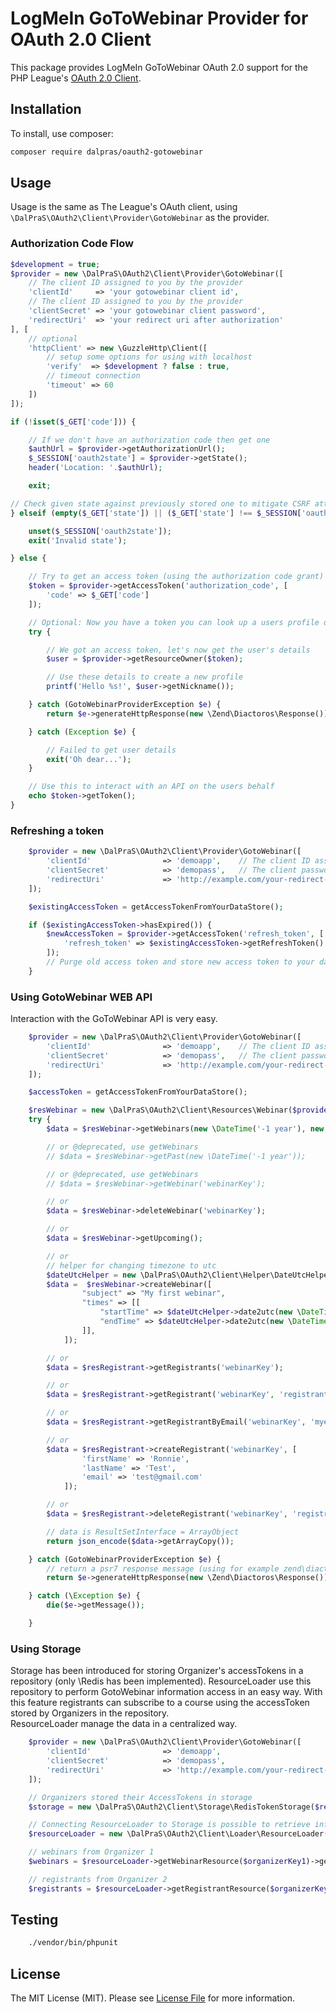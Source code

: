 # LogMeIn GoToWebinar Provider for OAuth 2.0 Client

This package provides LogMeIn GoToWebinar OAuth 2.0 support for the PHP League's [OAuth 2.0 Client](https://github.com/thephpleague/oauth2-client).

## Installation

To install, use composer:

```bash
composer require dalpras/oauth2-gotowebinar
```

## Usage

Usage is the same as The League's OAuth client, using `\DalPraS\OAuth2\Client\Provider\GotoWebinar` as the provider.

### Authorization Code Flow

```php
$development = true;
$provider = new \DalPraS\OAuth2\Client\Provider\GotoWebinar([
    // The client ID assigned to you by the provider
    'clientId'     => 'your gotowebinar client id',
    // The client ID assigned to you by the provider
    'clientSecret' => 'your gotowebinar client password',
    'redirectUri'  => 'your redirect uri after authorization'
], [
    // optional
    'httpClient' => new \GuzzleHttp\Client([
        // setup some options for using with localhost
        'verify'  => $development ? false : true,
        // timeout connection
        'timeout' => 60
    ])
]);

if (!isset($_GET['code'])) {

    // If we don't have an authorization code then get one
    $authUrl = $provider->getAuthorizationUrl();
    $_SESSION['oauth2state'] = $provider->getState();
    header('Location: '.$authUrl);

    exit;

// Check given state against previously stored one to mitigate CSRF attack
} elseif (empty($_GET['state']) || ($_GET['state'] !== $_SESSION['oauth2state'])) {

    unset($_SESSION['oauth2state']);
    exit('Invalid state');

} else {

    // Try to get an access token (using the authorization code grant)
    $token = $provider->getAccessToken('authorization_code', [
        'code' => $_GET['code']
    ]);

    // Optional: Now you have a token you can look up a users profile data
    try {

        // We got an access token, let's now get the user's details
        $user = $provider->getResourceOwner($token);

        // Use these details to create a new profile
        printf('Hello %s!', $user->getNickname());

    } catch (GotoWebinarProviderException $e) {
        return $e->generateHttpResponse(new \Zend\Diactoros\Response());

    } catch (Exception $e) {

        // Failed to get user details
        exit('Oh dear...');
    }

    // Use this to interact with an API on the users behalf
    echo $token->getToken();
}
```

### Refreshing a token

```php
    $provider = new \DalPraS\OAuth2\Client\Provider\GotoWebinar([
        'clientId'                => 'demoapp',    // The client ID assigned to you by the provider
        'clientSecret'            => 'demopass',   // The client password assigned to you by the provider
        'redirectUri'             => 'http://example.com/your-redirect-url/',
    ]);

    $existingAccessToken = getAccessTokenFromYourDataStore();

    if ($existingAccessToken->hasExpired()) {
        $newAccessToken = $provider->getAccessToken('refresh_token', [
            'refresh_token' => $existingAccessToken->getRefreshToken()
        ]);
        // Purge old access token and store new access token to your data store.
    }
```

### Using GotoWebinar WEB API

Interaction with the GoToWebinar API is very easy.

```php
    $provider = new \DalPraS\OAuth2\Client\Provider\GotoWebinar([
        'clientId'                => 'demoapp',    // The client ID assigned to you by the provider
        'clientSecret'            => 'demopass',   // The client password assigned to you by the provider
        'redirectUri'             => 'http://example.com/your-redirect-url/',
    ]);

    $accessToken = getAccessTokenFromYourDataStore();

    $resWebinar = new \DalPraS\OAuth2\Client\Resources\Webinar($provider, $accessToken);
    try {
        $data = $resWebinar->getWebinars(new \DateTime('-1 year'), new \DateTime('+1 year'), 0, 10);

        // or @deprecated, use getWebinars
        // $data = $resWebinar->getPast(new \DateTime('-1 year'));

        // or @deprecated, use getWebinars
        // $data = $resWebinar->getWebinar('webinarKey');

        // or
        $data = $resWebinar->deleteWebinar('webinarKey');

        // or
        $data = $resWebinar->getUpcoming();

        // or
        // helper for changing timezone to utc
        $dateUtcHelper = new \DalPraS\OAuth2\Client\Helper\DateUtcHelper();
        $data =  $resWebinar->createWebinar([
                "subject" => "My first webinar",
                "times" => [[
                    "startTime" => $dateUtcHelper->date2utc(new \DateTime('+1 day')),
                    "endTime" => $dateUtcHelper->date2utc(new \DateTime('+2 days')),
                ]],
            ]);

        // or
        $data = $resRegistrant->getRegistrants('webinarKey');

        // or
        $data = $resRegistrant->getRegistrant('webinarKey', 'registrantKey');

        // or
        $data = $resRegistrant->getRegistrantByEmail('webinarKey', 'myemail@gmail.com');

        // or
        $data = $resRegistrant->createRegistrant('webinarKey', [
                'firstName' => 'Ronnie',
                'lastName' => 'Test',
                'email' => 'test@gmail.com'
            ]);

        // or
        $data = $resRegistrant->deleteRegistrant('webinarKey', 'registrantKey');

        // data is ResultSetInterface = ArrayObject
        return json_encode($data->getArrayCopy());

    } catch (GotoWebinarProviderException $e) {
        // return a psr7 response message (using for example zend\diactoros)
        return $e->generateHttpResponse(new \Zend\Diactoros\Response());

    } catch (\Exception $e) {
        die($e->getMessage());

    }
```

### Using Storage

Storage has been introduced for storing Organizer's accessTokens in a repository (only \Redis has been implemented).  ResourceLoader use this repository to perform GotoWebinar information access in an easy way.
With this feature registrants can subscribe to a course using the accessToken stored by Organizers in the repository.  
ResourceLoader manage the data in a centralized way.

```php
    $provider = new \DalPraS\OAuth2\Client\Provider\GotoWebinar([
        'clientId'                => 'demoapp',
        'clientSecret'            => 'demopass',
        'redirectUri'             => 'http://example.com/your-redirect-url/'
    ]);

    // Organizers stored their AccessTokens in storage
    $storage = new \DalPraS\OAuth2\Client\Storage\RedisTokenStorage($redisInstance);

    // Connecting ResourceLoader to Storage is possible to retrieve information from multiple organizers
    $resourceLoader = new \DalPraS\OAuth2\Client\Loader\ResourceLoader($storage, $provider);

    // webinars from Organizer 1
    $webinars = $resourceLoader->getWebinarResource($organizerKey1)->getWebinars();

    // registrants from Organizer 2
    $registrants = $resourceLoader->getRegistrantResource($organizerKey2)->getRegistrants($webinarKey);

```


## Testing

```bash
    ./vendor/bin/phpunit
```

## License

The MIT License (MIT). Please see [License File](https://github.com/dalpras/oauth2-gotowebinar/blob/master/LICENSE) for more information.
